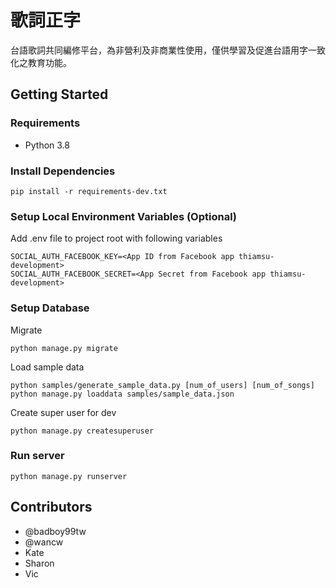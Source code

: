 # 歌詞正字

台語歌詞共同編修平台，為非營利及非商業性使用，僅供學習及促進台語用字一致化之教育功能。

## Getting Started

### Requirements

* Python 3.8

### Install Dependencies

```
pip install -r requirements-dev.txt
```

### Setup Local Environment Variables (Optional)

Add .env file to project root with following variables
```
SOCIAL_AUTH_FACEBOOK_KEY=<App ID from Facebook app thiamsu-development>
SOCIAL_AUTH_FACEBOOK_SECRET=<App Secret from Facebook app thiamsu-development>
```

### Setup Database

Migrate

```
python manage.py migrate
```

Load sample data

```
python samples/generate_sample_data.py [num_of_users] [num_of_songs]
python manage.py loaddata samples/sample_data.json
```

Create super user for dev

```
python manage.py createsuperuser
```

### Run server
```
python manage.py runserver
```

## Contributors
* @badboy99tw
* @wancw
* Kate
* Sharon
* Vic
